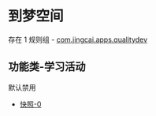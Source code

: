 # 到梦空间

存在 1 规则组 - [com.jingcai.apps.qualitydev](/src/apps/com.jingcai.apps.qualitydev.ts)

## 功能类-学习活动

默认禁用

- [快照-0](https://i.gkd.li/i/14054117)
